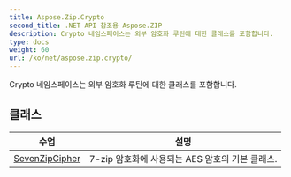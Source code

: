 ```yaml
---
title: Aspose.Zip.Crypto
second_title: .NET API 참조용 Aspose.ZIP
description: Crypto 네임스페이스는 외부 암호화 루틴에 대한 클래스를 포함합니다.
type: docs
weight: 60
url: /ko/net/aspose.zip.crypto/
---
```

Crypto 네임스페이스는 외부 암호화 루틴에 대한 클래스를 포함합니다.

## 클래스

| 수업 | 설명 |
| --- | --- |
| [SevenZipCipher](./sevenzipcipher/) | 7-zip 암호화에 사용되는 AES 암호의 기본 클래스. |


